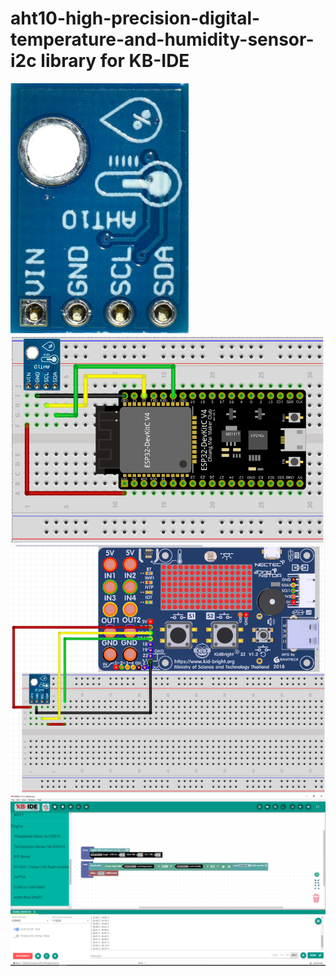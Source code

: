 # aht10-high-precision-digital-temperature-and-humidity-sensor-i2c library for KB-IDE
![](https://github.com/cmmc-kbide/kbide-plugin-aht10-high-precision-digital-temperature-and-humidity-sensor-i2c/blob/master/static/display2.png)
![](https://github.com/cmmc-kbide/kbide-plugin-aht10-high-precision-digital-temperature-and-humidity-sensor-i2c/blob/master/static/esp32aht10.PNG)
![](https://github.com/cmmc-kbide/kbide-plugin-aht10-high-precision-digital-temperature-and-humidity-sensor-i2c/blob/master/static/KBaht10.PNG)
![](https://github.com/cmmc-kbide/kbide-plugin-aht10-high-precision-digital-temperature-and-humidity-sensor-i2c/blob/master/static/esp32aht10code.PNG)
